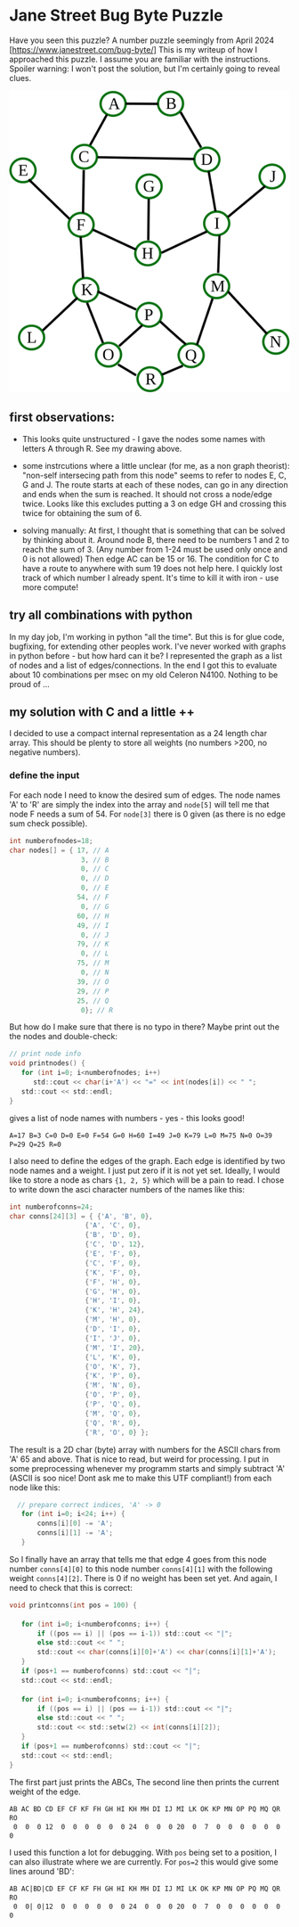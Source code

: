 # Jane Street Bug Byte Puzzle

Have you seen this puzzle? 
A number puzzle seemingly from April 2024 [https://www.janestreet.com/bug-byte/] 
This is my writeup of how I approached this puzzle.
I assume you are familiar with the instructions.
Spoiler warning: I won't post the solution, but I'm certainly going to reveal clues.

![my drawing of this bug](bug.svg)




## first observations:
- This looks quite unstructured - I gave the nodes some names with letters A through R. See my drawing above.

- some instrcutions where a little unclear (for me, as a non graph theorist):
  "non-self intersecing path from this node" seems to refer to nodes E, C, G and J.
  The route starts at each of these nodes, can go in any direction and ends when the sum is reached. It should not cross a node/edge twice. Looks like this excludes putting a 3 on edge GH and crossing this twice for obtaining the sum of 6.
    
- solving manually: At first, I thought that is something that can be solved by thinking about it.
  Around node B, there need to be numbers 1 and 2 to reach the sum of 3. 
  (Any number from 1-24 must be used only once and 0 is not allowed)
  Then edge AC can be 15 or 16. The condition for C to have a route to anywhere with sum 19 does not help here.
  I quickly lost track of which number I already spent.  It's time to kill it with iron - use more compute!

## try all combinations with python
In my day job, I'm working in python "all the time". 
But this is for glue code, bugfixing, for extending other peoples work. 
I've never worked with graphs in python before - but how hard can it be?
I represented the graph as a list of nodes and a list of edges/connections.
In the end I got this to evaluate about 10 combinations per msec on my old Celeron N4100.
Nothing to be proud of ...


## my solution with C and a little ++

I decided to use a compact internal representation as a 24 length char array.
This should be plenty to store all weights (no numbers >200, no negative numbers).

### define the input

For each node I need to know the desired sum of edges.
The node names 'A' to 'R' are simply the index into the array and `node[5]` will tell 
me that node F needs a sum of 54.
For `node[3]` there is 0 given (as there is no edge sum check possible).

```c
int numberofnodes=18;
char nodes[] = { 17, // A
                  3, // B
                  0, // C
                  0, // D
                  0, // E
                 54, // F
                  0, // G
                 60, // H
                 49, // I
                  0, // J
                 79, // K
                  0, // L
                 75, // M
                  0, // N
                 39, // O
                 29, // P
                 25, // Q
                  0}; // R
```
But how do I make sure that there is no typo in there?
Maybe print out the the nodes and double-check:

```c
// print node info 
void printnodes() {
   for (int i=0; i<numberofnodes; i++)
      std::cout << char(i+'A') << "=" << int(nodes[i]) << " ";
   std::cout << std::endl;
}
```
gives a list of node names with numbers - yes - this looks good!
```
A=17 B=3 C=0 D=0 E=0 F=54 G=0 H=60 I=49 J=0 K=79 L=0 M=75 N=0 O=39 P=29 Q=25 R=0
```

I also need to define the edges of the graph. 
Each edge is identified by two node names and a weight. I just put zero if it is not yet set.
Ideally, I would like to store a node as chars `{1, 2, 5}` which will be a pain to read.
I chose to write down the asci character numbers of the names like this:

```c
int numberofconns=24;
char conns[24][3] = { {'A', 'B', 0},
                   {'A', 'C', 0},
                   {'B', 'D', 0},
                   {'C', 'D', 12},
                   {'E', 'F', 0},
                   {'C', 'F', 0},
                   {'K', 'F', 0},
                   {'F', 'H', 0},
                   {'G', 'H', 0},
                   {'H', 'I', 0},
                   {'K', 'H', 24},
                   {'M', 'H', 0},
                   {'D', 'I', 0},
                   {'I', 'J', 0},
                   {'M', 'I', 20},
                   {'L', 'K', 0},
                   {'O', 'K', 7},
                   {'K', 'P', 0},
                   {'M', 'N', 0},
                   {'O', 'P', 0},
                   {'P', 'Q', 0},
                   {'M', 'Q', 0},
                   {'Q', 'R', 0},
                   {'R', 'O', 0} };
```
The result is a 2D char (byte) array with numbers for the ASCII chars from 'A' 65 and above. 
That is nice to read, but weird for processing. 
I put in some preprocessing whenever my programm starts and simply subtract 'A' (ASCII is soo nice! Dont ask me to make this UTF compliant!)  from each node like this:

```c
  // prepare correct indices, 'A' -> 0
   for (int i=0; i<24; i++) {
       conns[i][0] -= 'A';
       conns[i][1] -= 'A';
   }
```
So I finally have an array that tells me that edge 4 goes from this node number `conns[4][0]` to this node number `conns[4][1]` with the following weight `conns[4][2]`. There is 0 if no weight has been set yet.
And again, I need to check that this is correct:

```c
void printconns(int pos = 100) {

   for (int i=0; i<numberofconns; i++) {
       if ((pos == i) || (pos == i-1)) std::cout << "|";
       else std::cout << " ";
       std::cout << char(conns[i][0]+'A') << char(conns[i][1]+'A');
   }
   if (pos+1 == numberofconns) std::cout << "|";
   std::cout << std::endl;

   for (int i=0; i<numberofconns; i++) {
       if ((pos == i) || (pos == i-1)) std::cout << "|";
       else std::cout << " ";
       std::cout << std::setw(2) << int(conns[i][2]);
   }
   if (pos+1 == numberofconns) std::cout << "|";
   std::cout << std::endl;
}

```
The first part just prints the ABCs,
The second line then prints the current weight of the edge.

```
AB AC BD CD EF CF KF FH GH HI KH MH DI IJ MI LK OK KP MN OP PQ MQ QR RO
 0  0  0 12  0  0  0  0  0  0 24  0  0  0 20  0  7  0  0  0  0  0  0  0
```
I used this function a lot for debugging. With `pos` being set to a position, I can also illustrate where we are currently. For `pos=2` this would give some lines around 'BD': 

```
AB AC|BD|CD EF CF KF FH GH HI KH MH DI IJ MI LK OK KP MN OP PQ MQ QR RO
 0  0| 0|12  0  0  0  0  0  0 24  0  0  0 20  0  7  0  0  0  0  0  0  0
```








